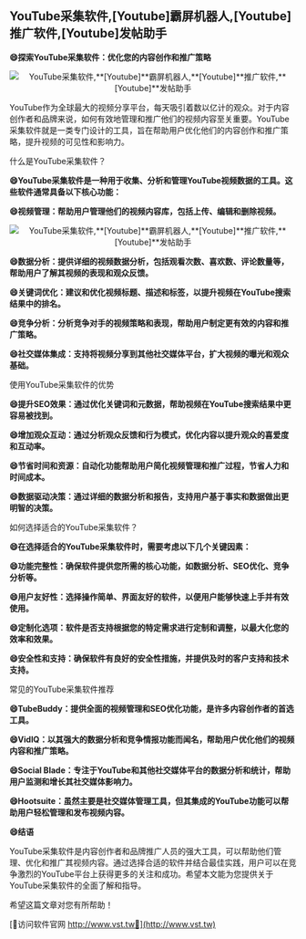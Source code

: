 ## **YouTube采集软件,**[Youtube]**霸屏机器人,**[Youtube]**推广软件,**[Youtube]**发帖助手**

**😄探索YouTube采集软件：优化您的内容创作和推广策略**

 <center><img src="https://vst.tw/MP4/tuiguang/png/5.png" alt="YouTube采集软件,**[Youtube]**霸屏机器人,**[Youtube]**推广软件,**[Youtube]**发帖助手"></center>

YouTube作为全球最大的视频分享平台，每天吸引着数以亿计的观众。对于内容创作者和品牌来说，如何有效地管理和推广他们的视频内容至关重要。YouTube采集软件就是一类专门设计的工具，旨在帮助用户优化他们的内容创作和推广策略，提升视频的可见性和影响力。

什么是YouTube采集软件？

**😄YouTube采集软件是一种用于收集、分析和管理YouTube视频数据的工具。这些软件通常具备以下核心功能：**

**😄视频管理：帮助用户管理他们的视频内容库，包括上传、编辑和删除视频。**

 <center><img src="https://vst.tw/MP4/tuiguang/png/7.png" alt="YouTube采集软件,**[Youtube]**霸屏机器人,**[Youtube]**推广软件,**[Youtube]**发帖助手"></center>

**😄数据分析：提供详细的视频数据分析，包括观看次数、喜欢数、评论数量等，帮助用户了解其视频的表现和观众反馈。**

**😄关键词优化：建议和优化视频标题、描述和标签，以提升视频在YouTube搜索结果中的排名。**

**😄竞争分析：分析竞争对手的视频策略和表现，帮助用户制定更有效的内容和推广策略。**

**😄社交媒体集成：支持将视频分享到其他社交媒体平台，扩大视频的曝光和观众基础。**

使用YouTube采集软件的优势

**😄提升SEO效果：通过优化关键词和元数据，帮助视频在YouTube搜索结果中更容易被找到。**

**😄增加观众互动：通过分析观众反馈和行为模式，优化内容以提升观众的喜爱度和互动率。**

**😄节省时间和资源：自动化功能帮助用户简化视频管理和推广过程，节省人力和时间成本。**

**😄数据驱动决策：通过详细的数据分析和报告，支持用户基于事实和数据做出更明智的决策。**

如何选择适合的YouTube采集软件？

**😄在选择适合的YouTube采集软件时，需要考虑以下几个关键因素：**

**😄功能完整性：确保软件提供您所需的核心功能，如数据分析、SEO优化、竞争分析等。**

**😄用户友好性：选择操作简单、界面友好的软件，以便用户能够快速上手并有效使用。**

**😄定制化选项：软件是否支持根据您的特定需求进行定制和调整，以最大化您的效率和效果。**

**😄安全性和支持：确保软件有良好的安全性措施，并提供及时的客户支持和技术支持。**

常见的YouTube采集软件推荐

**😄TubeBuddy：提供全面的视频管理和SEO优化功能，是许多内容创作者的首选工具。**

**😄VidIQ：以其强大的数据分析和竞争情报功能而闻名，帮助用户优化他们的视频内容和推广策略。**

**😄Social Blade：专注于YouTube和其他社交媒体平台的数据分析和统计，帮助用户监测和增长其社交媒体影响力。**

**😄Hootsuite：虽然主要是社交媒体管理工具，但其集成的YouTube功能可以帮助用户轻松管理和发布视频内容。**

**😄结语**

YouTube采集软件是内容创作者和品牌推广人员的强大工具，可以帮助他们管理、优化和推广其视频内容。通过选择合适的软件并结合最佳实践，用户可以在竞争激烈的YouTube平台上获得更多的关注和成功。希望本文能为您提供关于YouTube采集软件的全面了解和指导。

希望这篇文章对您有所帮助！


[👻访问软件官网 http://www.vst.tw👻](http://www.vst.tw)

